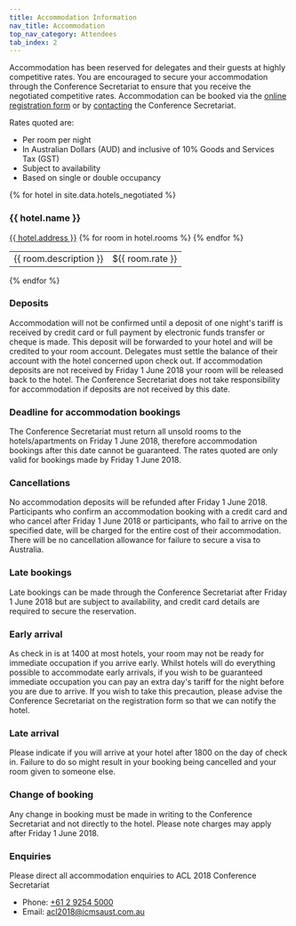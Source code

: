 ```yaml
---
title: Accommodation Information
nav_title: Accommodation
top_nav_category: Attendees
tab_index: 2
---
```


Accommodation has been reserved for delegates and their guests at highly competitive rates. You are encouraged to secure your accommodation through the Conference Secretariat to ensure that you receive the negotiated competitive rates. Accommodation can be booked via the [online registration form](https://icmsaust.eventsair.com/acl-2018/acl-accomodation-link) or by [contacting](mailto:acl2018@icmsaust.com.au) the Conference Secretariat.

Rates quoted are:

* Per room per night
* In Australian Dollars (AUD) and inclusive of 10% Goods and Services Tax (GST)
* Subject to availability
* Based on single or double occupancy

{% for hotel in site.data.hotels_negotiated %}
<section id="hotel-{{ hotel.name | slugify }}">
<h3 class="hotel-name">{{ hotel.name }}</h3>
<a class="hotel-address" href="{{ hotel.map_link }}" target="_blank">{{ hotel.address }}</a>
<table class="hotel-rates">
{% for room in hotel.rooms %}
<tr>
	<td class="room-description">{{ room.description }}</td>
	<td class="room-rate">${{ room.rate }}</td>
</tr>
{% endfor %}
</table>
</section>
{% endfor %}



### Deposits 
Accommodation will not be confirmed until a deposit of one night's tariff is received by credit card or full payment by electronic funds transfer or cheque is made. This deposit will be forwarded to your hotel and will be credited to your room account. Delegates must settle the balance of their account with the hotel concerned upon check out. If accommodation deposits are not received by Friday 1 June 2018 your room will be released back to the hotel. The Conference Secretariat does not take responsibility for accommodation if deposits are not received by this date.

### Deadline for accommodation bookings
The Conference Secretariat must return all unsold rooms to the hotels/apartments on Friday 1 June 2018, therefore accommodation bookings after this date cannot be guaranteed. The rates quoted are only valid for bookings made by Friday 1 June 2018.

### Cancellations
No accommodation deposits will be refunded after Friday 1 June 2018. 
Participants who confirm an accommodation booking with a credit card and who cancel after Friday 1 June 2018 or participants, who fail to arrive on the specified date, will be charged for the entire cost of their accommodation. There will be no cancellation allowance for failure to secure a visa to Australia.

### Late bookings
Late bookings can be made through the Conference Secretariat after Friday 1 June 2018 but are subject to availability, and credit card details are required to secure the reservation.

### Early arrival
As check in is at 1400 at most hotels, your room may not be ready for immediate occupation if you arrive early. Whilst hotels will do everything possible to accommodate early arrivals, if you wish to be guaranteed immediate occupation you can pay an extra day's tariff for the night before you are due to arrive. If you wish to take this precaution, please advise the Conference Secretariat on the registration form so that we can notify the hotel.

### Late arrival
Please indicate if you will arrive at your hotel after 1800 on the day of check in. Failure to do so might result in your booking being cancelled and your room given to someone else.

### Change of booking
Any change in booking must be made in writing to the Conference Secretariat and not directly to the hotel. Please note charges may apply after Friday 1 June 2018.

### Enquiries

Please direct all accommodation enquiries to ACL 2018 Conference Secretariat

* Phone: [+61 2 9254 5000](tel:+61-2-9254-5000)
* Email: [acl2018@icmsaust.com.au](mailto:acl2018@icmsaust.com.au)
